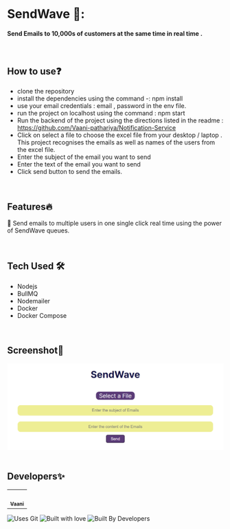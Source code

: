 # SendWave 📧:
#### Send Emails to 10,000s of customers at the same time in real time .
</br>

## How to use❓
- clone the repository
- install the dependencies using the command -: npm install
- use your email credentials : email , password in the env file. 
- run the project on localhost using the command : npm start
- Run the backend of the project using the directions listed in the readme : https://github.com/Vaani-pathariya/Notification-Service
- Click on select a file to choose the excel file from your desktop / laptop . This project recognises the emails as well as names of the users from the excel file.
- Enter the subject of the email you want to send
- Enter the text of the email you want to send
- Click send button to send the emails.
</br>

## Features🔥
📱 Send emails to multiple users in one single click real time using the power of SendWave queues.

<br>

## Tech Used 🛠
- Nodejs
- BullMQ
- Nodemailer
- Docker
- Docker Compose
</br>

## Screenshot📲
<div align="center">
  <img src="https://github.com/Vaani-pathariya/Notification-Frontend/blob/c5d3485ae74d9a1b8fcff6d931621784d587cfba/sendWave.png">
</div>
</br>

## Developers✨

<table>
  <tbody><tr>
    <td align="center"><a href="https://github.com/Vaani-pathariya"><img alt="" src="https://avatars.githubusercontent.com/Vaani-pathariya" width="100px;"><br><sub><b>Vaani </b></sub></a></td>

  </tr>
</tbody></table>

![Uses Git](https://forthebadge.com/images/badges/uses-git.svg)
![Built with love](https://forthebadge.com/images/badges/built-with-love.svg)
![Built By Developers](https://forthebadge.com/images/badges/built-by-developers.svg)

